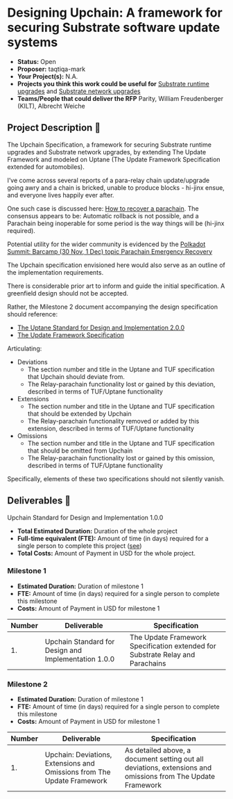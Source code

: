 # Designing Upchain: A framework for securing Substrate software update systems

* **Status:** Open
* **Proposer:** taqtiqa-mark
* **Your Project(s):** N.A.
* **Projects you think this work could be useful for** [Substrate runtime upgrades](https://docs.substrate.io/build/upgrade-the-runtime/) and [Substrate network upgrades](https://docs.substrate.io/tutorials/get-started/upgrade-a-running-network/)
* **Teams/People that could deliver the RFP** Parity, William Freudenberger (KILT), Albrecht Weiche

## Project Description :page_facing_up:

The Upchain Specification, a framework for securing Substrate runtime upgrades and Substrate network upgrades, by extending The Update Framework and modeled on Uptane (The Update Framework Specification extended for automobiles).

I’ve come across several reports of a para-relay chain update/upgrade going awry and a chain is bricked, unable to produce blocks - hi-jinx ensue, and everyone lives happily ever after.

One such case is discussed here: [How to recover a parachain](<https://forum.polkadot.network/t/how-to-recover-a-parachain/673>). The consensus appears to be: Automatic rollback is not possible, and a Parachain being inoperable for some period is the way things will be (hi-jinx required).

Potential utility for the wider community is evidenced by the [Polkadot Summit: Barcamp (30 Nov, 1 Dec) topic Parachain Emergency Recovery](https://forum.polkadot.network/t/polkadot-summit-barcamp-submit-agenda-topics-30-nov-1-dec/669/8)

The Upchain specification envisioned here would also serve as an outline of the implementation requirements.

There is considerable prior art to inform and guide the initial specification.
A greenfield design should not be accepted.

Rather, the Milestone 2 document accompanying the design specification should reference:

* [The Uptane Standard for Design and Implementation 2.0.0](https://uptane.github.io/papers/uptane-standard.2.0.0.html)
* [The Update Framework Specification](https://theupdateframework.github.io/specification/latest/)

Articulating:

* Deviations
  * The section number and title in the Uptane and TUF specification that Upchain should deviate from.
  * The Relay-parachain functionality lost or gained by this deviation, described in terms of TUF/Uptane functionality
* Extensions
  * The section number and title in the Uptane and TUF specification that should be extended by Upchain
  * The Relay-parachain functionality removed or added by this extension, described in terms of TUF/Uptane functionality
* Omissions
  * The section number and title in the Uptane and TUF specification that should be omitted from Upchain
  * The Relay-parachain functionality lost or gained by this omission, described in terms of TUF/Uptane functionality

Specifically, elements of these two specifications should not silently vanish.

## Deliverables :nut_and_bolt:

Upchain Standard for Design and Implementation 1.0.0

* **Total Estimated Duration:** Duration of the whole project
* **Full-time equivalent (FTE):**  Amount of time (in days) required for a single person to complete this project ([see](https://en.wikipedia.org/wiki/Full-time_equivalent))
* **Total Costs:** Amount of Payment in USD for the whole project.

### Milestone 1

* **Estimated Duration:** Duration of milestone 1
* **FTE:**  Amount of time (in days) required for a single person to complete this milestone
* **Costs:** Amount of Payment in USD for milestone 1


| Number | Deliverable | Specification |
| ------------- | ------------- | ------------- |
| 1. | Upchain Standard for Design and Implementation 1.0.0 | The Update Framework Specification extended for Substrate Relay and Parachains |

### Milestone 2

* **Estimated Duration:** Duration of milestone 1
* **FTE:**  Amount of time (in days) required for a single person to complete this milestone
* **Costs:** Amount of Payment in USD for milestone 1

| Number | Deliverable | Specification |
| ------------- | ------------- | ------------- |
| 1. | Upchain: Deviations, Extensions and Omissions from The Update Framework | As detailed above, a document setting out all deviations, extensions and omissions from The Update Framework |
